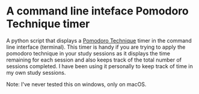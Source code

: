 # A command line inteface Pomodoro Technique timer

A python script that displays a [Pomodoro Technique](https://en.wikipedia.org/wiki/Pomodoro_Technique) timer in the command line interface (terminal).
This timer is handy if you are trying to apply the pomodoro technique in your study sessions as it displays the time remaining for each session and also keeps track of the total number of sessions completed.
I have been using it personally to keep track of time in my own study sessions.

Note: I've never tested this on windows, only on macOS.
